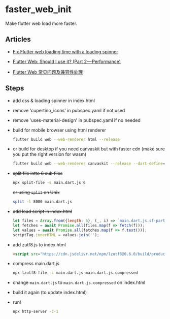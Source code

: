 # faster_web_init

Make flutter web load more faster.

## Articles

- [Fix Flutter web loading time with a loading spinner](https://itnext.io/fix-flutter-web-loading-time-with-a-loading-spinner-c5dd36a29f5b)

- [Flutter Web: Should I use it? (Part 2 — Performance)](https://remelehane.dev/posts/flutter-web-should-i-use-it-part-2/)

- [Flutter Web 常见问题及兼容性处理](https://juejin.cn/post/6955745398153543693)

## Steps

- add css & loading spinner in index.html

- remove 'cupertino_icons' in pubspec.yaml if not used

- remove 'uses-material-design' in pubspec.yaml if no needed

- build for mobile browser using html renderer

    ```bash
    flutter build web --web-renderer html --release
    ```

- or build for desktop if you need canvaskit but with faster cdn (make sure you put the right version for wasm)

    ```bash
    flutter build web --web-renderer canvaskit --release --dart-define=FLUTTER_WEB_CANVASKIT_URL=https://cdn.jsdelivr.net/npm/canvaskit-wasm@0.25.1/bin/
    ```

- ~~split file intto 6 sub files~~

    ```bash
    npx split-file -s main.dart.js 6
    ```

    ~~or using `split` on Unix~~

    ```bash
    split -l 8000 main.dart.js
    ```

- ~~add load script in index.html~~

    ```javascript
    let files = Array.from({length: 6}, (_, i) => `main.dart.js.sf-part${i+1}`);
    let fetches = await Promise.all(files.map(f => fetch(f)));
    let values = await Promise.all(fetches.map(f => f.text()));
    scriptTag.innerHTML = values.join('');
    ```

- add zutf8.js to index.html

    ```html
    <script src="https://cdn.jsdelivr.net/npm/lzutf8@0.6.0/build/production/lzutf8.min.js"></script>
    ```

- compress main.dart.js

    ```bash
    npx lzutf8-file -c main.dart.js main.dart.js.compressed
    ```
- change `main.dart.js` to `main.dart.js.compressed` on index.html

- build it again (to update index.html)

- run!

    ```bash
    npx http-server -c-1
    ```
